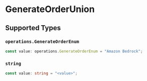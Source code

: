 # GenerateOrderUnion


## Supported Types

### `operations.GenerateOrderEnum`

```typescript
const value: operations.GenerateOrderEnum = "Amazon Bedrock";
```

### `string`

```typescript
const value: string = "<value>";
```

